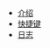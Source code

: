 <!-- docs/_sidebar.md -->

+ [介绍](zh-cn/README.md "介绍")
+ [快捷键](zh-cn/keymap.md "快捷键")
+ [日志](zh-cn/log.md "日志")